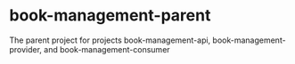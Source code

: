 # book-management-parent
The parent project for projects book-management-api, book-management-provider, and book-management-consumer
